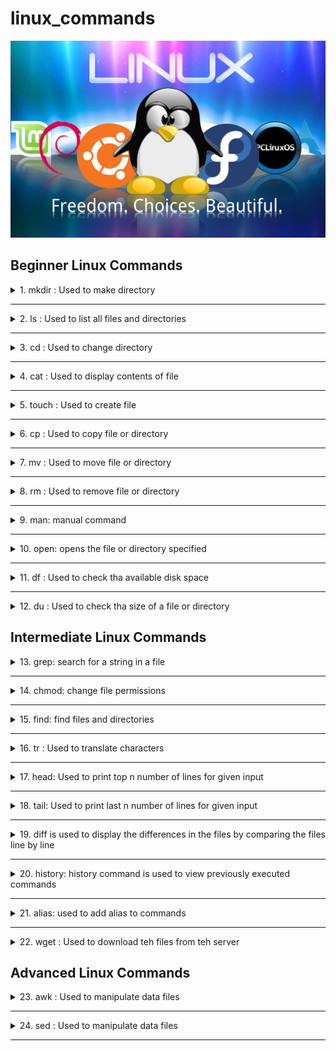 # linux_commands

![linux](img/linux.png)


## Beginner Linux Commands

<details>

<summary>1. mkdir : Used to make directory</summary>
<p>

**Syntax:**

```console
mkdir <directory_name>
```

**It will create a directory with name <directory_name>**

```console
mkdir -p <directory_name>/<directory_name2>
```

**It will create a directory with name <directory_name2> inside directory <directory_name>**

Example:

![mkdir](img/mkdir.png)

</p>

</details>

---

<details>
<summary>2. ls : Used to list all files and directories</summary>
<p>

**Syntax:**

```console
ls 
```

It will list all files and directories in current directory

```console
ls -a
```

It will list all files and directories including hidden files and directories

```console
ls -l
```
It will list all files and directories and their permissions

Example:

![ls](img/ls.png)

</p>

</details>

---

<details>
<summary>3. cd : Used to change directory</summary>
<p>

**Syntax:**

```console
cd <directory_name>
``` 
**It will change directory to <directory_name>**

```console
cd ..
cd ../..
```
**It will change directory to parent directory of current directory**


```console
cd ~
```
**It will change directory to home directory**

Example:

![cd](img/cd.png)

</p>

</details>

---

<details>
<summary>4. cat : Used to display contents of file</summary>

<p>

**Syntax:**

```console  
cat <file_name>
```
**It will display contents of file <file_name>**

```console
cat <file_name1> <file_name2>
```
**It will display contents of file <file_name1> and <file_name2>**

```console
cat <file_name1> <file_name2> > <file_name3>
```
**It will display contents of file <file_name1> and <file_name2> and store it in file <file_name3>**
    
Example:

![cat](img/cat.png)

</p>

</details>

---

<details>

<summary>5. touch : Used to create file</summary>

<p>

**Syntax:**

```console
touch <file_name>
```

**It will create a file with name <file_name>**

```console
touch <file_name1> <file_name2>
```

**It will create a file with name <file_name1> and <file_name2>**

Example:

![touch](img/touch.png)

</p>

</details>

---

<details>

<summary>6. cp : Used to copy file or directory</summary>

<p>

**Syntax:**

```console
cp <file_name> <directory_name>
```

**It will copy file <file_name> to directory <directory_name>**

```console
cp <file_name1> <file_name2>
```
        
**It will copy file <file_name1> to file <file_name2>**

```console
cp -r <directory_name1> <directory_name2>
```

**It will copy directory <directory_name1> to directory <directory_name2>**


Example:

![cp](img/cp.png)

</p>    

</details>

---         

<details>

<summary>7. mv : Used to move file or directory</summary>

<p>

**Syntax:**

```console
mv <file_name> <directory_name>
```

**It will move file <file_name> to directory <directory_name>**

```console

mv <file_name1> <file_name2>
```

**It will move file <file_name1> to file <file_name2>**

```console
mv <directory_name1> <directory_name2>
```

**It will move directory <directory_name1> to directory <directory_name2>**


```console
mv <file_name> <file_name2>
```

**It will rename file <file_name> to <file_name2>**


Example:

![mv](img/mv.png)

</p>

</details>

---

<details>

<summary>8. rm : Used to remove file or directory</summary>

<p>

**Syntax:**

```console
rm <file_name>
```

**It will remove file <file_name>**

```console

rm -r <directory_name>
```

**It will remove directory <directory_name>**

```console
rm -rf <directory_name>
```

**It will remove directory <directory_name> forcefully**

```console

rm -i <file_name>
```

**It will ask for confirmation before removing file <file_name>**

Example:

![rm](img/rm.png)

</p>

</details>

---

<details>

<summary>9. man: manual command</summary>

<p>

**Syntax:**

```console
man <command_name>
```

**It will display manual of command <command_name>**

</p>

</details>

---

<details>

<summary>10. open: opens the file or directory specified </summary>

<p>

**Syntax:**

```console
open <file_name>
```

**It will open file <file_name>**

```console

open .
```

**It will open the folder which you are in**

</p>

</details>

---

<details>

<summary>11. df  : Used to check tha available disk space </summary>

<p>

**Syntax:**

```console

df -h
```

**It will display the available disk space in human readable format**

**Example**

![df](img/df.png)

</p>

</details>

---

<details>   

<summary>12. du  : Used to check tha size of a file or directory </summary>

<p>

**Syntax:**

```console

du -sh <file_name>
```

**It will display the size of file <file_name> in human readable format**

```console

du -sh <directory_name>
```

**It will display the size of directory <directory_name> in human readable format**

**Example**

![du](img/du.png)

</p>

</details>


## Intermediate Linux Commands

<details>

<summary>13. grep: search for a string in a file</summary>

<p>

**Syntax:**

```console
grep <string> <file_name>
```

**It will search for string <string> in file <file_name>**

```console  
grep -i <string> <file_name>
```

**It will search for string <string> in file <file_name> ignoring case**

```console

grep -r <string> <directory_name>
```

**It will search for string <string> in directory <directory_name>**

```console

grep -v <string> <file_name>
```

**It will search for string <string> in file <file_name> and display lines which do not contain string <string>**

```console

grep -c <string> <file_name>
```

**It will search for string <string> in file <file_name> and display number of lines which contain string <string>**

```console


grep -n <string> <file_name>
```

**It will search for string <string> in file <file_name> and display line number of lines which contain string <string>**

```console

grep -w <string> <file_name>
```


**It will search for string <string> in file <file_name> and display lines which contain string <string> as a word**

```console

grep -A <number> <string> <file_name>
```

**It will search for string <string> in file <file_name> and display <number> lines after the line which contains string <string>**

```console

grep -B <number> <string> <file_name>
```


**It will search for string <string> in file <file_name> and display <number> lines before the line which contains string <string>**

```console

grep -C <number> <string> <file_name>
```

**It will search for string <string> in file <file_name> and display <number> lines before and after the line which contains string <string>**

Example:

![grep](img/grep.png)

</p>

</details>

---

<details>

<summary>14. chmod: change file permissions</summary>

<p>

**To find the permission of a file or directory, use `ls -l`**

![access](img/access.png)

**`-rw-r--r--` is the permission of the file.**

**`-rw-` is the permission of the owner of the file.**

**`r--` is the permission of the group of the file.**

**`r--` is the permission of the others.**

**`r` means read permission.**

**`w` means write permission.**

**`x` means execute permission.**

**`-` means no permission.**

**r (read): 4**
**w (write): 2**
**x (execute): 1**
**- (no permission): 0**

**Syntax:**

```console
chmod <permission> <file_name>
```

**It will change the permission of file <file_name> to <permission>**

```console

chmod 777 <file_name>
```

**It will change the permission of file <file_name> to 777(all the access for all the users)**

```console

chmod 644 <file_name>
```

**It will change the permission of file <file_name> to 644(read and write access for owner and read access for group and others)**

**Example**

![chmod](img/chmod.png)

</p>

</details>

---

<details>

<summary>15. find: find files and directories</summary>

<p>

**Syntax:**

```console
find . -name <file_name>
```

**It will search for file <file_name> in current directory**

```console
find <directory_name> -name <file_name>
```

**It will search for file <file_name> in directory <directory_name>**

```console

find <directory_name> -iname <file_name>
```

**It will search for file <file_name> in directory <directory_name> ignoring case**

```console


find <directory_name> -type f
```

**It will search for files in directory <directory_name>**

```console

find <directory_name> -type d
```

**It will search for directories in directory <directory_name>**

```console

find <directory_name> -empty
```

**It will search for empty files and directories in directory <directory_name>**

```console

find <directory_name> -perm 777
```

**It will search for files and directories with permission 777 in directory <directory_name>**

```console

find <directory_name> -perm 777 -exec chmod 644 {} \;
```

**It will search for files and directories with permission 777 in directory <directory_name> and change their permission to 644**

```console

find <directory_name> -perm 777 -exec rm -rf {} \;
```

**It will search for files and directories with permission 777 in directory <directory_name> and remove them forcefully**

```console

find <directory_name> -perm 777 -exec cp -r {} <directory_name2> \;
```

**It will search for files and directories with permission 777 in directory <directory_name> and copy them to directory <directory_name2>**

```console

find <directory_name> -perm 777 -exec mv {} <directory_name2> \;
```

**It will search for files and directories with permission 777 in directory <directory_name> and move them to directory <directory_name2>**

```console

find <directory_name> -perm 777 -exec grep -i <string> {} \;
```

**It will search for files and directories with permission 777 in directory <directory_name> and search for string <string> in them**

```console

find <directory_name> -perm 777 -exec grep -i <string> {} \; -exec rm -rf {} \;
```

**It will search for files and directories with permission 777 in directory <directory_name> and search for string <string> in them and remove them forcefully**

**`-exec` is an option that indicates that a command should be executed on each matching file.**

**`{}` is a placeholder for the current file name.**

**`\;` is a separator indicating the end of the command, like ; in bash.**

Example:

![find](img/find.png)

</p>

</details>

---

<details>

<summary>16. tr : Used to translate characters </summary>

<p>

**Syntax:**

```console

tr 'a-z' 'A-Z'
```

**It will translate all the characters from 'a' to 'z' to 'A' to 'Z'**

```console

tr -d 'a-z'
```

**It will delete all the characters from 'a' to 'z'**

```console


tr -d 'a-z' < file_name
```

**It will delete all the characters from 'a' to 'z' from file <file_name>**

```console

tr -d 'a-z' < file_name > file_name2
```

**It will delete all the characters from 'a' to 'z' from file <file_name> and save the output in file <file_name2>**


**Example**

![tr](img/tr.png)

</p>

</details>

---

<details>

<summary>17. head: Used to print top n number of lines for given input </summary>

<p>

**Syntax:**

```console

head <file_name>
```

**It will print top 10 lines of file <file_name>**

```console

head -n <number> <file_name>
```

**It will print top <number> lines of file <file_name>**

```console

head -n <number> <file_name> > <file_name2>
```

**It will print top <number> lines of file <file_name> and save the output in file <file_name2>**

**Example**

![head](img/head.png)

</p>

</details>

---

<details>

<summary>18. tail: Used to print last n number of lines for given input </summary>

<p>

**Syntax:**

```console

tail <file_name>
```

**It will print last 10 lines of file <file_name>**

```console

tail -n <number> <file_name>
```

**It will print last <number> lines of file <file_name>**

```console

tail -n <number> <file_name> > <file_name2>
```

**It will print last <number> lines of file <file_name> and save the output in file <file_name2>**

**Example**

![tail](img/tail.png)

</p>

</details>

---

<details>

<summary>19. diff is used to display the differences in the files by comparing the files line by line</summary>

<p>

**Syntax:**

```console

diff <file_name1> <file_name2>
``` 

**It will display the differences in the files <file_name1> and <file_name2>**

```console

diff -y <file_name1> <file_name2>
```

**It will display the differences in the files <file_name1> and <file_name2> side by side**
**Example**

![diff](img/diff.png)

</p>

</details>

---

<details>

<summary>20. history: history command is used to view previously executed commands</summary>

<p>

**Syntax:**

```console

history
```
    
**It will display all the previously executed commands**

```console

history | grep <string>
```

</p>

</details>

---

<details>

<summary>21. alias: used to add alias to commands</summary>

<p>

**Syntax:**

```console

alias <alias_name>='<command>'
```

**It will add alias <alias_name> to command <command>**

```console

alias <alias_name>='<command>' >> ~/.bashrc
```

**It will add alias <alias_name> to command <command> in file ~/.bashrc**

**Example**

![alias](img/alias.png)

</p>

</details>

---

<details>

<summary>22. wget : Used to download teh files from teh server</summary>


<p>

**Syntax:**

```console

wget <url>
```

**It will download the file from the url <url>**

```console

wget -O <file_name> <url>
```

**It will download the file from the url <url> and save it as <file_name>**

```console  

wget -O <file_name> <url> -q
```

**It will download the file from the url <url> and save it as <file_name> and will not display any output**

```console

wget -b <url>
```

**It will download the file from the url <url> in background**

```console

wget -c <url>
```

**It will download the file from the url <url> and will resume the download if it is interrupted**

</p>

</details>


## Advanced Linux Commands

<details>

<summary>23. awk : Used to manipulate data files</summary>

<p>

**Syntax:**

```console

awk '{print $1}' <file_name>
```

**It will print the first column of the file <file_name>**

```console

awk '{print $1,$2}' <file_name>
```

**It will print the first and second column of the file <file_name>**

```console

awk '{print $1,$2}' <file_name> > <file_name2>
```

**It will print the first and second column of the file <file_name> and save the output in file <file_name2>**

```console

awk '{print $1,$2}' <file_name> | sort
```

**It will print the first and second column of the file <file_name> and sort the output**

```console

awk '{print $1,$2}' <file_name> | sort -n
```

**It will print the first and second column of the file <file_name> and sort the output numerically**

```console
awk '{print NR,$0}' sample.txt
```

**It will print the line number and the line**

```console
awk '{print NF,$0}' sample.txt
```

**It will print the number of fields and the line**

```console

awk '{print $1,$2}' <file_name> | sort -n | uniq
```

**It will print the first and second column of the file <file_name> and sort the output numerically and remove the duplicate lines**

```console

awk '{print $1,$2}' <file_name> | sort -n | uniq -c
```

**It will print the first and second column of the file <file_name> and sort the output numerically and remove the duplicate lines and print the number of times each line is repeated**


**Example**

![awk](img/awk.png)


</p>


</details>

---

<details>

<summary>24. sed : Used to manipulate data files</summary>

<p>

**Syntax:**

```console

sed 's/<string1>/<string2>/g' <file_name>
```

**It will replace all the occurences of <string1> with <string2> in the file <file_name>**

```console

sed 's/<string1>/<string2>/g' <file_name> > <file_name2>
```

**It will replace all the occurences of <string1> with <string2> in the file <file_name> and save the output in file <file_name2>**

```console

sed 's/<string1>/<string2>/g' <file_name> | sort
```

**It will replace all the occurences of <string1> with <string2> in the file <file_name> and sort the output**

```console

sed 's/<string1>/<string2>/g' <file_name> | sort -n
```

**It will replace all the occurences of <string1> with <string2> in the file <file_name> and sort the output numerically**

```console

sed 's/<string1>/<string2>/g' <file_name> | sort -n | uniq
```

**It will replace all the occurences of <string1> with <string2> in the file <file_name> and sort the output numerically and remove the duplicate lines**

```console

sed 's/<string1>/<string2>/g' <file_name> | sort -n | uniq -c
```

**It will replace all the occurences of <string1> with <string2> in the file <file_name> and sort the output numerically and remove the duplicate lines and print the number of times each line is repeated**

</p>

</details>

---






